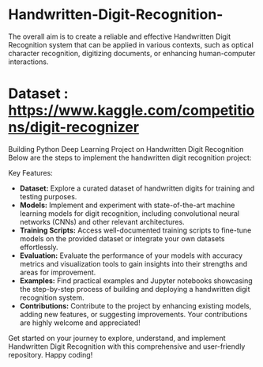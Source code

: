 # Handwritten-Digit-Recognition-
The overall aim is to create a reliable and effective Handwritten Digit Recognition system that can be applied in various contexts, such as optical character recognition, digitizing documents, or enhancing human-computer interactions.
# Dataset : https://www.kaggle.com/competitions/digit-recognizer
Building Python Deep Learning Project on Handwritten Digit Recognition
Below are the steps to implement the handwritten digit recognition project:

Key Features:
- **Dataset:** Explore a curated dataset of handwritten digits for training and testing purposes.
- **Models:** Implement and experiment with state-of-the-art machine learning models for digit recognition, including convolutional neural networks (CNNs) and other relevant architectures.
- **Training Scripts:** Access well-documented training scripts to fine-tune models on the provided dataset or integrate your own datasets effortlessly.
- **Evaluation:** Evaluate the performance of your models with accuracy metrics and visualization tools to gain insights into their strengths and areas for improvement.
- **Examples:** Find practical examples and Jupyter notebooks showcasing the step-by-step process of building and deploying a handwritten digit recognition system.
- **Contributions:** Contribute to the project by enhancing existing models, adding new features, or suggesting improvements. Your contributions are highly welcome and appreciated!

Get started on your journey to explore, understand, and implement Handwritten Digit Recognition with this comprehensive and user-friendly repository. Happy coding!
